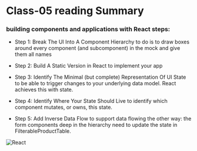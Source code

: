 # Class-05 reading Summary

### building components and applications with React steps:

* Step 1: Break The UI Into A Component Hierarchy
to do is to draw boxes around every component (and subcomponent) in the mock and give them all names

* Step 2: Build A Static Version in React
to implement your app

* Step 3: Identify The Minimal (but complete) Representation Of UI State
 to be able to trigger changes to your underlying data model. React achieves this with state.

* Step 4: Identify Where Your State Should Live
to identify which component mutates, or owns, this state.

* Step 5: Add Inverse Data Flow
 to support data flowing the other way: the form components deep in the hierarchy need to update the state in FilterableProductTable.

 ![React](https://nodeployfriday.com/images/posts/react-theme-switcher/001_react_app.png)
